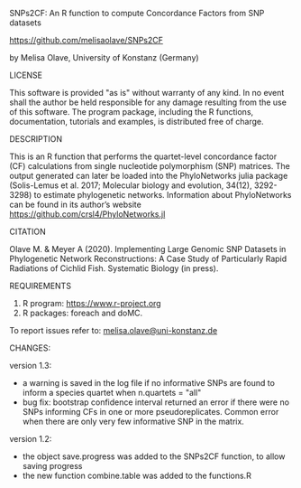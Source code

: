 SNPs2CF: An R function to compute Concordance Factors from SNP datasets

https://github.com/melisaolave/SNPs2CF

by Melisa Olave, University of Konstanz (Germany)

LICENSE

This software is provided "as is" without warranty of any kind. In no event shall the author be held responsible for any damage resulting from the use of this software. The program package, including the R functions, documentation, tutorials and examples, is distributed free of charge.

DESCRIPTION

This is an R function that performs the quartet-level concordance factor (CF) calculations from single nucleotide polymorphism (SNP) matrices. 
The output generated can later be loaded into the PhyloNetworks julia package (Solis-Lemus et al. 2017; Molecular biology and evolution, 34(12), 3292-3298) to estimate phylogenetic networks. 
Information about PhyloNetworks can be found in its author’s website https://github.com/crsl4/PhyloNetworks.jl

CITATION

Olave M. & Meyer A (2020). Implementing Large Genomic SNP Datasets in Phylogenetic Network Reconstructions: A Case Study of Particularly Rapid Radiations of Cichlid Fish. Systematic Biology (in press).

REQUIREMENTS

1. R program: https://www.r-project.org
2. R packages: foreach and doMC.

To report issues refer to: melisa.olave@uni-konstanz.de

CHANGES:

version 1.3:
- a warning is saved in the log file if no informative SNPs are found to inform a species quartet when n.quartets = "all"
- bug fix: bootstrap confidence interval returned an error if there were no SNPs informing CFs in one or more pseudoreplicates. Common error when there are only very few informative SNP in the matrix.

version 1.2: 
- the object save.progress was added to the SNPs2CF function, to allow saving progress
- the new function combine.table was added to the functions.R
